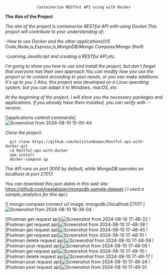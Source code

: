                   Containerize RESTful API using with Docker

**The Aim of the Project**

*The aim of the project is containerize RESTful API with using Docker.This project will contribute to your understanding of;*

   *-How to use Docker and the other applications(VS Code,Node.js,Express.js,MongoDB/Mongo Compass/Mongo Shell)*
 
   *-Learning JavaScript and creating a RESTful API,etc.*

*I’m going to show you how to use and install the project, but don't forget that everyone has their own approach.You can modify how you use the project or its content according to your needs, or you can make additions. It's up to you :)*
*Also, this project was developed on a Linux operating system, but you can adapt it to Windows, macOS, etc.*

*At the beginning of the project, I will show you the necessary packages and applications. If you already have them installed, you can verify with --version.*


![applications controll commands]    ![Screenshot from 2024-08-10 15-00-44](https://github.com/user-attachments/assets/58c6484a-e460-40f4-a8bd-1b11b8973b3d)


*Clone the project:*

      git clone https://github.com/GulistanDuman/Restful-api-with-docker.git
      cd Restful-api-with-docker
      npm install
      docker-compose up


*The API runs on port 3000 by default, while MongoDB operates on localhost at port 27017.*

*You can download this json datas in this web site:*  https://github.com/neelabalan/mongodb-sample-dataset
*( I used a sample_analytics for this api.)*

![ mongo-compass connect url image: mongodb://localhost:27017 ] ![Screenshot from 2024-08-10 16-36-04](https://github.com/user-attachments/assets/26dceac0-a477-4749-963d-a9c46dc3e4e7)

![Postman get request api](![Screenshot from 2024-08-10 17-48-22](https://github.com/user-attachments/assets/cee5084d-2e11-4774-9667-37f3713fc6d4)
![Postman get request api]![Screenshot from 2024-08-10 17-48-38](https://github.com/user-attachments/assets/0dd2d953-2a9e-4a87-be1e-969e56c3fd51)
![Postman get request api]![Screenshot from 2024-08-10 17-48-45](https://github.com/user-attachments/assets/68e8e86b-b955-4000-97d9-15d0467d0848)
![Postman get request api]![Screenshot from 2024-08-10 17-48-51](https://github.com/user-attachments/assets/11705477-0c11-4d5b-b7d5-2d58aafe6451)
![Postman delete request api]![Screenshot from 2024-08-10 17-48-59](https://github.com/user-attachments/assets/524c018c-6242-4fb2-ba6a-6ec528e3e8cb)
![Postman post request api]![Screenshot from 2024-08-10 17-49-05](https://github.com/user-attachments/assets/e9c0d1d2-c7dc-4777-8d0e-7e77c1d1edd1)
![Postman get request api]![Screenshot from 2024-08-10 17-49-10](https://github.com/user-attachments/assets/cf9e8527-155b-49ab-8f9e-ef40ae864a1a)
![Postman delete request api]![Screenshot from 2024-08-10 17-49-17](https://github.com/user-attachments/assets/434244cc-8e9d-43ae-806e-dd20a0934f20)
![Postman post request api]![Screenshot from 2024-08-10 17-49-24](https://github.com/user-attachments/assets/b3001091-ac16-4fad-b801-d67b3467859a)
![Postman post request api]![Screenshot from 2024-08-10 17-49-31](https://github.com/user-attachments/assets/7adf8347-2ccc-4fe0-9bf2-9a209472fa8d)
